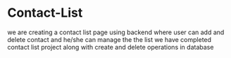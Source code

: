 # Contact-List
 we are creating a contact list page using backend where user can add and delete contact and he/she can manage the the list
 we have completed contact list project
 along with create  and delete operations in database

